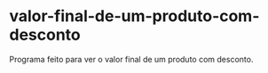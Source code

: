# valor-final-de-um-produto-com-desconto
Programa feito para ver o valor final de um produto com desconto.
